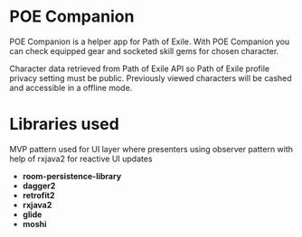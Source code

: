 # POE Companion

POE Companion is a helper app for Path of Exile. With POE Companion you can check equipped gear and socketed skill
gems for chosen character.

Character data retrieved from Path of Exile API so Path of Exile profile privacy setting must be public.
Previously viewed characters will be cashed and accessible in a offline mode.

# Libraries used

MVP pattern used for UI layer where presenters using observer pattern with help of rxjava2 for reactive UI updates

* **room-persistence-library**
* **dagger2** 
* **retrofit2** 
* **rxjava2**
* **glide**
* **moshi**
